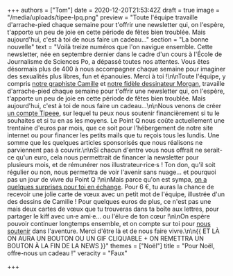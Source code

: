 +++
authors = ["Tom"]
date = 2020-12-20T21:53:42Z
draft = true
image = "/media/uploads/tipee-lpq.png"
preview = "Toute l'équipe travaille d'arrache-pied chaque semaine pour t'offrir une newsletter qui, on l'espère, t'apporte un peu de joie en cette période de fêtes bien troublée. Mais aujourd'hui, c'est à toi de nous faire un cadeau..."
section = "La bonne nouvelle"
text = "Voilà treize numéros que l'on navigue ensemble. Cette newsletter, née en septembre dernier dans le cadre d'un cours à l'École de Journalisme de Sciences Po, a dépassé toutes nos attentes. Vous êtes désormais plus de 400 à nous accompagner chaque semaine pour imaginer des sexualités plus libres, fun et épanouies. Merci à toi !\n\nToute l'équipe, y compris [notre graphiste Camille](https://www.instagram.com/camillejoblin/) et [notre fidèle dessinateur Morgan](https://www.instagram.com/morgan.comicstrip/), travaille d'arrache-pied chaque semaine pour t'offrir une newsletter qui, on l'espère, t'apporte un peu de joie en cette période de fêtes bien troublée. Mais aujourd'hui, c'est à toi de nous faire un cadeau...\n\nNous venons de créer [un compte Tipeee](https://fr.tipeee.com/le-point-q), sur lequel tu peux nous soutenir financièrement si tu le souhaites et si tu en as les moyens. Le Point Q nous coûte actuellement une trentaine d'euros par mois, que ce soit pour l'hébergement de notre site internet ou pour financer les petits mails que tu reçois tous les lundis. Une somme que les quelques articles sponsorisés que nous réalisons ne parviennent pas à couvrir.\n\nSi chacun d'entre vous nous offrait ne serait-ce qu'un euro, cela nous permettrait de financer la newsletter pour plusieurs mois, et de rémunérer nos illustrateur·rice·s ! Ton don, qu'il soit régulier ou non, nous permettra de voir l'avenir sans nuage... et pourquoi pas un jour de vivre du Point Q !\n\nMais parce qu'on est sympa, [on a quelques surprises pour toi en échange](https://fr.tipeee.com/le-point-q/). Pour 6 €, tu auras la chance de recevoir une jolie carte de vœux avec un petit mot de l'équipe, illustrée d'un des dessins de Camille ! Pour quelques euros de plus, ce n'est pas une mais deux cartes de vœux que tu trouveras dans ta boîte aux lettres, pour partager le kiff avec un·e ami·e... ou l'élu·e de ton cœur !\n\nOn espère pouvoir continuer longtemps ensemble, et on compte sur toi pour [nous soutenir]() dans l'aventure. Merci d'être là et de nous faire vivre.\n\n{{ ET LÀ ON AURA UN BOUTON OU UN GIF CLIQUABLE + ON REMETTRA UN BOUTON À LA FIN DE LA NEWS }}"
themes = ["Noël"]
title = "Pour Noël, offre-nous un cadeau !"
veracity = "Faux"

+++
